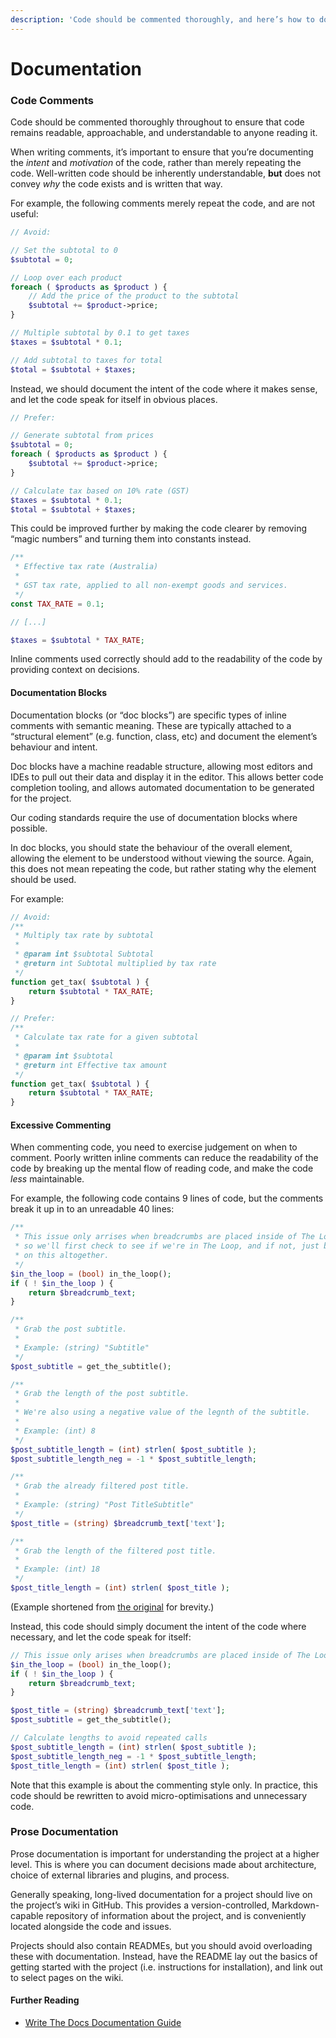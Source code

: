```yaml
---
description: 'Code should be commented thoroughly, and here’s how to do it.'
---
```


# Documentation

### Code Comments <a id="code-comments"></a>

Code should be commented thoroughly throughout to ensure that code remains readable, approachable, and understandable to anyone reading it.

When writing comments, it’s important to ensure that you’re documenting the _intent_ and _motivation_ of the code, rather than merely repeating the code. Well-written code should be inherently understandable, **but** does not convey _why_ the code exists and is written that way.

For example, the following comments merely repeat the code, and are not useful:

```php
// Avoid:

// Set the subtotal to 0
$subtotal = 0;

// Loop over each product
foreach ( $products as $product ) {
    // Add the price of the product to the subtotal
    $subtotal += $product->price;
}

// Multiple subtotal by 0.1 to get taxes
$taxes = $subtotal * 0.1;

// Add subtotal to taxes for total
$total = $subtotal + $taxes;
```

Instead, we should document the intent of the code where it makes sense, and let the code speak for itself in obvious places.

```php
// Prefer:

// Generate subtotal from prices
$subtotal = 0;
foreach ( $products as $product ) {
    $subtotal += $product->price;
}

// Calculate tax based on 10% rate (GST)
$taxes = $subtotal * 0.1;
$total = $subtotal + $taxes;
```

This could be improved further by making the code clearer by removing “magic numbers” and turning them into constants instead.

```php
/**
 * Effective tax rate (Australia)
 *
 * GST tax rate, applied to all non-exempt goods and services.
 */
const TAX_RATE = 0.1;

// [...]

$taxes = $subtotal * TAX_RATE;
```

Inline comments used correctly should add to the readability of the code by providing context on decisions.

#### Documentation Blocks <a id="documentation-blocks"></a>

Documentation blocks \(or “doc blocks”\) are specific types of inline comments with semantic meaning. These are typically attached to a “structural element” \(e.g. function, class, etc\) and document the element’s behaviour and intent.

Doc blocks have a machine readable structure, allowing most editors and IDEs to pull out their data and display it in the editor. This allows better code completion tooling, and allows automated documentation to be generated for the project.

Our coding standards require the use of documentation blocks where possible.

In doc blocks, you should state the behaviour of the overall element, allowing the element to be understood without viewing the source. Again, this does not mean repeating the code, but rather stating why the element should be used.

For example:

```php
// Avoid:
/**
 * Multiply tax rate by subtotal
 *
 * @param int $subtotal Subtotal
 * @return int Subtotal multiplied by tax rate
 */
function get_tax( $subtotal ) {
    return $subtotal * TAX_RATE;
}

// Prefer:
/**
 * Calculate tax rate for a given subtotal
 *
 * @param int $subtotal
 * @return int Effective tax amount
 */
function get_tax( $subtotal ) {
    return $subtotal * TAX_RATE;
}
```

#### Excessive Commenting <a id="excessive-commenting"></a>

When commenting code, you need to exercise judgement on when to comment. Poorly written inline comments can reduce the readability of the code by breaking up the mental flow of reading code, and make the code _less_ maintainable.

For example, the following code contains 9 lines of code, but the comments break it up in to an unreadable 40 lines:

```php
/**
 * This issue only arrises when breadcrumbs are placed inside of The Loop,
 * so we'll first check to see if we're in The Loop, and if not, just bail
 * on this altogether.
 */
$in_the_loop = (bool) in_the_loop();
if ( ! $in_the_loop ) {
    return $breadcrumb_text;
}

/**
 * Grab the post subtitle.
 *
 * Example: (string) "Subtitle"
 */
$post_subtitle = get_the_subtitle();

/**
 * Grab the length of the post subtitle.
 *
 * We're also using a negative value of the legnth of the subtitle.
 *
 * Example: (int) 8
 */
$post_subtitle_length = (int) strlen( $post_subtitle );
$post_subtitle_length_neg = -1 * $post_subtitle_length;

/**
 * Grab the already filtered post title.
 *
 * Example: (string) "Post TitleSubtitle"
 */
$post_title = (string) $breadcrumb_text['text'];

/**
 * Grab the length of the filtered post title.
 *
 * Example: (int) 18
 */
$post_title_length = (int) strlen( $post_title );
```

\(Example shortened from [the original](https://github.com/wecobble/Subtitles/blob/9e553731ceec1244b440406ce70e5d011ec16af3/public/class-subtitles.php#L269-L320) for brevity.\)

Instead, this code should simply document the intent of the code where necessary, and let the code speak for itself:

```php
// This issue only arises when breadcrumbs are placed inside of The Loop
$in_the_loop = (bool) in_the_loop();
if ( ! $in_the_loop ) {
    return $breadcrumb_text;
}

$post_title = (string) $breadcrumb_text['text'];
$post_subtitle = get_the_subtitle();

// Calculate lengths to avoid repeated calls
$post_subtitle_length = (int) strlen( $post_subtitle );
$post_subtitle_length_neg = -1 * $post_subtitle_length;
$post_title_length = (int) strlen( $post_title );
```

Note that this example is about the commenting style only. In practice, this code should be rewritten to avoid micro-optimisations and unnecessary code.

### Prose Documentation <a id="prose-documentation"></a>

Prose documentation is important for understanding the project at a higher level. This is where you can document decisions made about architecture, choice of external libraries and plugins, and process.

Generally speaking, long-lived documentation for a project should live on the project’s wiki in GitHub. This provides a version-controlled, Markdown-capable repository of information about the project, and is conveniently located alongside the code and issues.

Projects should also contain READMEs, but you should avoid overloading these with documentation. Instead, have the README lay out the basics of getting started with the project \(i.e. instructions for installation\), and link out to select pages on the wiki.

#### Further Reading <a id="further-reading"></a>

* [Write The Docs Documentation Guide](https://www.writethedocs.org/guide/)

